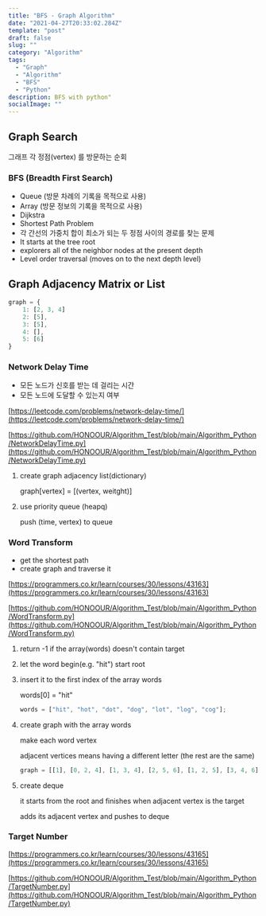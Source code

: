 ```yaml
---
title: "BFS - Graph Algorithm"
date: "2021-04-27T20:33:02.284Z"
template: "post"
draft: false
slug: ""
category: "Algorithm"
tags:
  - "Graph"
  - "Algorithm"
  - "BFS"
  - "Python"
description: BFS with python"
socialImage: ""
---
```


## Graph Search

그래프 각 정점(vertex) 를 방문하는 순회

### BFS (Breadth First Search)

- Queue (방문 차례의 기록을 목적으로 사용)
- Array (방문 정보의 기록을 목적으로 사용)
- Dijkstra
- Shortest Path Problem
- 각 간선의 가중치 합이 최소가 되는 두 정점 사이의 경로를 찾는 문제
- It starts at the tree root
- explorers all of the neighbor nodes at the present depth
- Level order traversal (moves on to the next depth level)

## Graph Adjacency Matrix or List

```jsx
graph = {
	1: [2, 3, 4]
	2: [5],
	3: [5],
	4: [],
	5: [6]
}
```

### Network Delay Time

- 모든 노드가 신호를 받는 데 걸리는 시간
- 모든 노드에 도달할 수 있는지 여부

[https://leetcode.com/problems/network-delay-time/](https://leetcode.com/problems/network-delay-time/)

[https://github.com/HONOOUR/Algorithm_Test/blob/main/Algorithm_Python/NetworkDelayTime.py](https://github.com/HONOOUR/Algorithm_Test/blob/main/Algorithm_Python/NetworkDelayTime.py)

1. create graph adjacency list(dictionary)

   graph[vertex] = [(vertex, weitght)]

2. use priority queue (heapq)

   push (time, vertex) to queue

### Word Transform

- get the shortest path
- create graph and traverse it

[https://programmers.co.kr/learn/courses/30/lessons/43163](https://programmers.co.kr/learn/courses/30/lessons/43163)

[https://github.com/HONOOUR/Algorithm_Test/blob/main/Algorithm_Python/WordTransform.py](https://github.com/HONOOUR/Algorithm_Test/blob/main/Algorithm_Python/WordTransform.py)

1. return -1 if the array(words) doesn't contain target
2. let the word begin(e.g. "hit") start root
3. insert it to the first index of the array words

   words[0] = "hit"

   ```jsx
   words = ["hit", "hot", "dot", "dog", "lot", "log", "cog"];
   ```

4. create graph with the array words

   make each word vertex

   adjacent vertices means having a different letter (the rest are the same)

   ```jsx
   graph = [[1], [0, 2, 4], [1, 3, 4], [2, 5, 6], [1, 2, 5], [3, 4, 6], [3, 5]];
   ```

5. create deque

   it starts from the root and finishes when adjacent vertex is the target

   adds its adjacent vertex and pushes to deque

### Target Number

[https://programmers.co.kr/learn/courses/30/lessons/43165](https://programmers.co.kr/learn/courses/30/lessons/43165)

[https://github.com/HONOOUR/Algorithm_Test/blob/main/Algorithm_Python/TargetNumber.py](https://github.com/HONOOUR/Algorithm_Test/blob/main/Algorithm_Python/TargetNumber.py)
